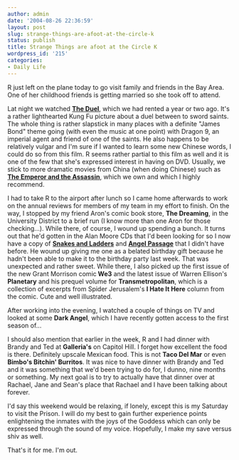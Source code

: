 ```yaml
---
author: admin
date: '2004-08-26 22:36:59'
layout: post
slug: strange-things-are-afoot-at-the-circle-k
status: publish
title: Strange Things are afoot at the Circle K
wordpress_id: '215'
categories:
- Daily Life
---
```

R just left on the plane today to go visit family and friends in the Bay Area. One of her childhood friends is getting married so she took off to attend.

Lat night we watched <strong><a href="http://us.imdb.com/title/tt0243876/">The Duel</a></strong>, which we had rented a year or two ago. It's a rather lighthearted Kung Fu picture about a duel between to sword saints. The whole thing is rather slapstick in many places with a definite "James Bond" theme going (with even the music at one point) with Dragon 9, an imperial agent and friend of one of the saints. He also happens to be relatively vulgar and I'm sure if I wanted to learn some new Chinese words, I could do so from this film. R seems rather partial to this film as well and it is one of the few that she's expressed interest in having on DVD. Usually, we stick to more dramatic movies from China (when doing Chinese) such as <strong><a href="http://us.imdb.com/title/tt0162866/"> The Emperor and the Assassin</a></strong>, which we own and which I highly recommend.

I had to take R to the airport after lunch so I came home afterwards to work on the annual reviews for members of my team in my effort to finish. On the way, I stopped by my friend Aron's comic book store, <strong>The Dreaming</strong>, in the
University District to a brief run (I know more than one Aron for those checking...). While there, of course, I wound up spending a bunch. It turns out that he'd gotten in the Alan Moore CDs that I'd been looking for so I now have a copy of <strong><a href="http://www.atelier.abelgratis.co.uk/snakes1.html">Snakes and Ladders</a></strong> and <strong> <a href="http://www.atelier.abelgratis.co.uk/angel1.html">Angel Passage</a></strong> that I didn't have before. He wound up giving me one as a belated birthday gift because he hadn't been able to make it to the birthday party last week. That was unexpected and rather sweet. While there, I also picked up the first issue of the new Grant Morrison comic<strong> We3</strong> and the latest issue of Warren Ellison's <strong>Planetary</strong> and his prequel volume for <strong>Transmetropolitan</strong>, which is a collection of excerpts from Spider Jerusalem's <strong>I Hate It Here</strong> column from the comic. Cute and well illustrated.

After working into the evening, I watched a couple of things on TV and looked at some <strong>Dark Angel</strong>, which I have recently gotten access to the first season of...

I should also mention that earlier in the week, R and I had dinner with Brandy and Ted at <strong>Galleria's</strong> on Capitol Hill. I forget how excellent the food is there. Definitely upscale Mexican food. This is not <strong>Taco Del Mar</strong> or even <strong>Bimbo's Bitchin' Burritos</strong>. It was nice to have dinner with Brandy and Ted and it was something that we'd been trying to do for, I dunno, nine months or something. My next goal is to try to actually have that dinner over at Rachael, Jane and Sean's place that Rachael and I have been talking about forever.

I'd say this weekend would be relaxing, if lonely, except this is my Saturday to visit the Prison. I will do my best to gain further experience points enlightening the inmates with the joys of the Goddess which can only be expressed through the sound of my voice. Hopefully, I make my save versus shiv as well.

That's it for me. I'm out.
